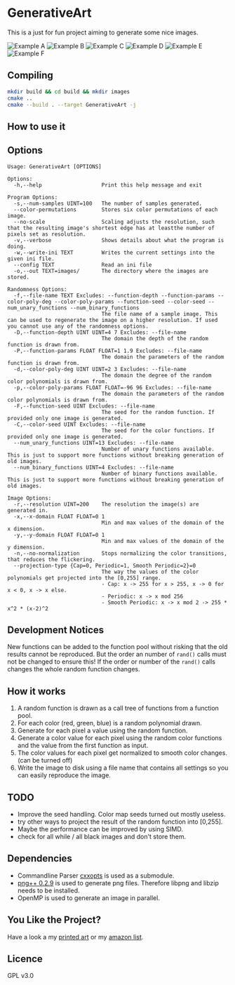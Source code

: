 # GenerativeArt

This is a just for fun project aiming to generate some nice images.

<!-- todo add examples here -->
![Example A](/examples/A.png)
![Example B](/examples/B.png)
![Example C](/examples/C.png)
![Example D](/examples/D.png)
![Example E](/examples/E.png)
![Example F](/examples/F.png)

## Compiling
```bash
mkdir build && cd build && mkdir images
cmake ..
cmake --build . --target GenerativeArt -j
```

## How to use it
<!-- todo  -->

## Options
```text
Usage: GenerativeArt [OPTIONS]

Options:
  -h,--help                   Print this help message and exit

Program Options:
  -s,--num-samples UINT=100   The number of samples generated.
  --color-permutations        Stores six color permutations of each image.
  --no-scale                  Scaling adjusts the resolution, such that the resulting image's shortest edge has at leastthe number of pixels set as resolution.
  -v,--verbose                Shows details about what the program is doing.
  -w,--write-ini TEXT         Writes the current settings into the given ini file.
  --config TEXT               Read an ini file
  -o,--out TEXT=images/       The directory where the images are stored.

Randomness Options:
  -f,--file-name TEXT Excludes: --function-depth --function-params --color-poly-deg --color-poly-params --function-seed --color-seed --num_unary_functions --num_binary_functions
                              The file name of a sample image. This can be used to regenerate the image on a higher resolution. If used you cannot use any of the randomness options.
  -D,--function-depth UINT UINT=4 7 Excludes: --file-name
                              The domain the depth of the random function is drawn from.
  -P,--function-params FLOAT FLOAT=1 1.9 Excludes: --file-name
                              The domain the parameters of the random function is drawn from.
  -d,--color-poly-deg UINT UINT=2 3 Excludes: --file-name
                              The domain the degree of the random color polynomials is drawn from.
  -p,--color-poly-params FLOAT FLOAT=-96 96 Excludes: --file-name
                              The domain the parameters of the random color polynomials is drawn from.
  -F,--function-seed UINT Excludes: --file-name
                              The seed for the random function. If provided only one image is generated.
  -C,--color-seed UINT Excludes: --file-name
                              The seed for the color functions. If provided only one image is generated.
  --num_unary_functions UINT=13 Excludes: --file-name
                              Number of unary functions available. This is just to support more functions without breaking generation of old images.
  --num_binary_functions UINT=4 Excludes: --file-name
                              Number of binary functions available. This is just to support more functions without breaking generation of old images.

Image Options:
  -r,--resolution UINT=200    The resolution the image(s) are generated in.
  -x,--x-domain FLOAT FLOAT=0 1
                              Min and max values of the domain of the x dimension.
  -y,--y-domain FLOAT FLOAT=0 1
                              Min and max values of the domain of the y dimension.
  -n,--no-normalization       Stops normalizing the color transitions, that reduces the flickering.
  --projection-type {Cap=0, Periodic=1, Smooth Periodic=2}=0
                              The way the values of the color polynomials get projected into the [0,255] range.
                              - Cap: x -> 255 for x > 255, x -> 0 for x < 0, x -> x else.
                              - Periodic: x -> x mod 256
                              - Smooth Periodic: x -> x mod 2 -> 255 * x^2 * (x-2)^2
```

## Development Notices
New functions can be added to the function pool without
risking that the old results cannot be reproduced.
But the order an number of `rand()` calls must not
be changed to ensure this! If the order or number of the
`rand()` calls changes the whole random function changes.

## How it works

1. A random function is drawn as a call tree of functions from
a function pool.
2. For each color (red, green, blue) is a random polynomial drawn.
3. Generate for each pixel a value using the random function.
4. Generate a color value for each pixel using the random color functions
and the value from the first function as input.
5. The color values for each pixel get normalized to smooth
color changes. (can be turned off)
6. Write the image to disk using a file name that contains all settings
so you can easily reproduce the image.

## TODO
- Improve the seed handling. Color map seeds turned out mostly useless.
- try other ways to project the result of the random function into [0,255].
- Maybe the performance can be improved by using SIMD.
- check for all while / all black images and don't store them.

## Dependencies
- Commandline Parser [cxxopts](https://github.com/jarro2783/cxxopts) is
used as a submodule.
- [png++ 0.2.9](http://savannah.nongnu.org/projects/pngpp/) is used to generate
png files.
Therefore libpng and libzip needs to be installed.
- OpenMP is used to generate an image in parallel.

## You Like the Project?
Have a look a my [printed art](https://www.redbubble.com/people/abcaeffchen)
or my [amazon list](https://www.amazon.de/gp/registry/wishlist/3HVLST6MM4MNH/).

## Licence
GPL v3.0